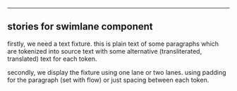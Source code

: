 ---

## stories for swimlane component

firstly, we need a text fixture. this is plain text of some paragraphs which are tokenized into source text with some alternative (transliterated, translated) text for each token.

secondly, we display the fixture using one lane or two lanes. using padding for the paragraph (set with flow) or just spacing between each token.
